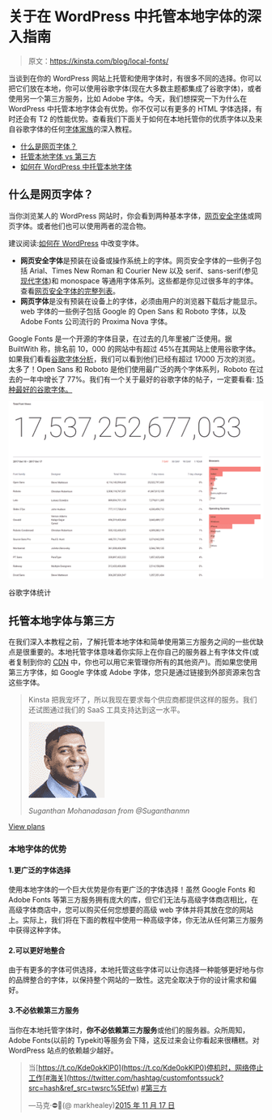 # 关于在 WordPress 中托管本地字体的深入指南

> 原文：<https://kinsta.com/blog/local-fonts/>

当谈到在你的 WordPress 网站上托管和使用字体时，有很多不同的选择。你可以把它们放在本地，你可以使用谷歌字体(现在大多数主题都集成了谷歌字体)，或者使用另一个第三方服务，比如 Adobe 字体。今天，我们想探究一下为什么在 WordPress 中托管本地字体会有优势。你不仅可以有更多的 HTML 字体选择，有时还会有 T2 的性能优势。查看我们下面关于如何在本地托管你的优质字体以及来自谷歌字体的任何[字体家族](https://kinsta.com/blog/best-programming-fonts/)的深入教程。

*   [什么是网页字体？](#web-fonts)
*   [托管本地字体 vs 第三方](#local-fonts-vs-3rd-party)
*   [如何在 WordPress 中托管本地字体](#host-local-fonts-wordpress)

## 什么是网页字体？

当你浏览某人的 WordPress 网站时，你会看到两种基本字体，[网页安全字体](https://kinsta.com/blog/web-safe-fonts/)或网页字体。或者他们也可以使用两者的混合物。

建议阅读:[如何在 WordPress](https://kinsta.com/blog/how-to-change-font-in-wordpress/) 中改变字体。

*   **网页安全字体**是预装在设备或操作系统上的字体。网页安全字体的一些例子包括 Arial、Times New Roman 和 Courier New 以及 serif、sans-serif(参见[现代字体](https://kinsta.com/blog/modern-fonts/))和 monospace 等通用字体系列。这些都是你见过很多年的字体。查看[网页安全字体的完整列表](https://kinsta.com/blog/web-safe-fonts/)。
*   **网页字体**是没有预装在设备上的字体，必须由用户的浏览器下载后才能显示。web 字体的一些例子包括 Google 的 Open Sans 和 Roboto 字体，以及 Adobe Fonts 公司流行的 Proxima Nova 字体。

Google Fonts 是一个开源的字体目录，在过去的几年里被广泛使用。据 BuiltWith 称，排名前 10，000 的网站中有超过 45%在其网站上使用谷歌字体。如果我们看看[谷歌字体分析](https://fonts.google.com/analytics)，我们可以看到他们已经有超过 17000 万次的浏览。太多了！Open Sans 和 Roboto 是他们使用最广泛的两个字体系列，Roboto 在过去的一年中增长了 77%。我们有一个关于最好的谷歌字体的帖子，一定要看看: [15 种最好的谷歌字体。](https://kinsta.com/blog/best-google-fonts/)

![Google font stats](img/fe18c4dccaa1702356f50349b8b173bb.png)

谷歌字体统计



## 托管本地字体与第三方

在我们深入本教程之前，了解托管本地字体和简单使用第三方服务之间的一些优缺点是很重要的。本地托管字体意味着你实际上在你自己的服务器上有字体文件(或者复制到你的 [CDN](https://kinsta.com/blog/wordpress-cdn/) 中，你也可以用它来管理你所有的其他资产)。而如果您使用第三方字体，如 Google 字体或 Adobe 字体，您只是通过链接到外部资源来包含这些字体。





> Kinsta 把我宠坏了，所以我现在要求每个供应商都提供这样的服务。我们还试图通过我们的 SaaS 工具支持达到这一水平。
> 
> <footer class="wp-block-kinsta-client-quote__footer">
> 
> ![](img/60f15faa5735bd2437bf9dada5ee9192.png)
> 
> <cite class="wp-block-kinsta-client-quote__cite">Suganthan Mohanadasan from @Suganthanmn</cite></footer>

[View plans](https://kinsta.com/plans/)

### 本地字体的优势

#### 1.更广泛的字体选择

使用本地字体的一个巨大优势是你有更广泛的字体选择！虽然 Google Fonts 和 Adobe Fonts 等第三方服务拥有庞大的库，但它们无法与高级字体商店相比，在高级字体商店中，您可以购买任何您想要的高级 web 字体并将其放在您的网站上。实际上，我们将在下面的教程中使用一种高级字体，你无法从任何第三方服务中获得这种字体。

#### 2.可以更好地整合

由于有更多的字体可供选择，本地托管这些字体可以让你选择一种能够更好地与你的品牌整合的字体，以保持整个网站的一致性。这完全取决于你的设计需求和偏好。

#### 3.不必依赖第三方服务

当你在本地托管字体时，**你不必依赖第三方服务**或他们的服务器。众所周知，Adobe Fonts(以前的 Typekit)等服务会下降，这反过来会让你看起来很糟糕。对 WordPress 站点的依赖越少越好。

> 当[https://t.co/Kde0okKlP0](https://t.co/Kde0okKlP0)停机时，网络停止工作[#海关](https://twitter.com/hashtag/customfontssuck?src=hash&ref_src=twsrc%5Etfw) [#第三方](https://twitter.com/hashtag/3rdpartyjs?src=hash&ref_src=twsrc%5Etfw)
> 
> —马克·⛔️🐝(@ markhealey)[2015 年 11 月 17 日](https://twitter.com/markhealey/status/666484210090176513?ref_src=twsrc%5Etfw)
